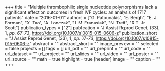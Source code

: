 +++
title = "Multiple thrombophilic single nucleotide polymorphisms lack a significant effect on outcomes in fresh IVF cycles: an analysis of 1717 patients"
date = "2016-01-01"
authors = ["G. Patounakis", "E. Bergh", "E. J. Forman", "X. Tao", "A. Lonczak", "J. M. Franasiak", "N. Treff", "R.T. Jr. Scott"]
publication_types = ["2"]
publication = "J Assist Reprod Genet, (33), 1, _pp. 67-73_, https://doi.org/10.1007/s10815-015-0606-z"
publication_short = "J Assist Reprod Genet, (33), 1, _pp. 67-73_, https://doi.org/10.1007/s10815-015-0606-z"
abstract = ""
abstract_short = ""
image_preview = ""
selected = false
projects = []
tags = []
url_pdf = ""
url_preprint = ""
url_code = ""
url_dataset = ""
url_project = ""
url_slides = ""
url_video = ""
url_poster = ""
url_source = ""
math = true
highlight = true
[header]
image = ""
caption = ""
+++
